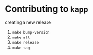 # Contributing to `kapp`

creating a new release

1.  `make bump-version`
2.  `make all`
3.  `make release`
4.  `make tag`
